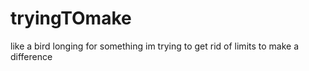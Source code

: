# tryingTOmake
like a bird longing for something
im trying to get rid of limits 
to make a difference
